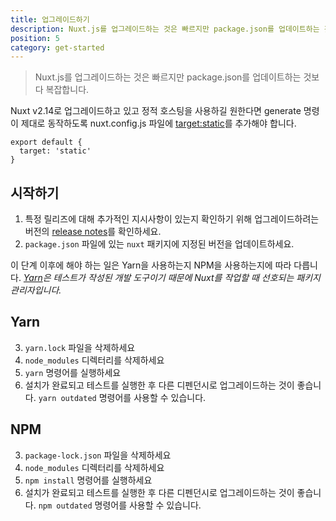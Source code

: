 ```yaml
---
title: 업그레이드하기
description: Nuxt.js를 업그레이드하는 것은 빠르지만 package.json를 업데이트하는 것보다 복잡합니다.
position: 5
category: get-started
---
```


> Nuxt.js를 업그레이드하는 것은 빠르지만 package.json를 업데이트하는 것보다 복잡합니다.

Nuxt v2.14로 업그레이드하고 있고 정적 호스팅을 사용하길 원한다면 generate 명령이 제대로 동작하도록 nuxt.config.js 파일에 [target:static](/docs/2.x/features/deployment-targets#static-hosting)를 추가해야 합니다.

```js{}[nuxt.config.js]
export default {
  target: 'static'
}
```

## 시작하기

1. 특정 릴리즈에 대해 추가적인 지시사항이 있는지 확인하기 위해 업그레이드하려는 버전의 [release notes](/guide/release-notes)를 확인하세요.
2. `package.json` 파일에 있는 `nuxt` 패키지에 지정된 버전을 업데이트하세요.

이 단계 이후에 해야 하는 일은 Yarn을 사용하는지 NPM을 사용하는지에 따라 다릅니다. _[Yarn](https://yarnpkg.com/en/docs/usage)은 테스트가 작성된 개발 도구이기 때문에 Nuxt를 작업할 때 선호되는 패키지 관리자입니다._

## Yarn

3. `yarn.lock` 파일을 삭제하세요
4. `node_modules` 디렉터리를 삭제하세요
5. `yarn` 명령어를 실행하세요
6. 설치가 완료되고 테스트를 실행한 후 다른 디펜던시로 업그레이드하는 것이 좋습니다. `yarn outdated` 명령어를 사용할 수 있습니다.

## NPM

3. `package-lock.json` 파일을 삭제하세요
4. `node_modules` 디렉터리를 삭제하세요
5. `npm install` 명령어를 실행하세요
6. 설치가 완료되고 테스트를 실행한 후 다른 디펜던시로 업그레이드하는 것이 좋습니다. `npm outdated` 명령어를 사용할 수 있습니다.
